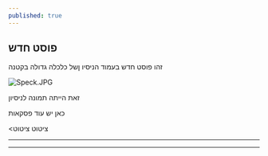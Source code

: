 ```yaml
---
published: true
---
```

## פוסט חדש

זהו פוסט חדש בעמוד הניסיו ןשל כלכלה גדולה בקטנה

![Speck.JPG]({{site.baseurl}}/_posts/Speck.JPG)

זאת הייתה תמונה לניסיון

כאן יש עוד פסקאות

<ציטוט ציטוט

---
***
